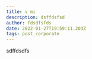 ```yaml
---
title: v mi
description: dsffdsfsd
author: fdsdfsfds
date: 2022-01-27T19:59:11.203Z
tags: post_corporate
---
```

sdffdsdfs